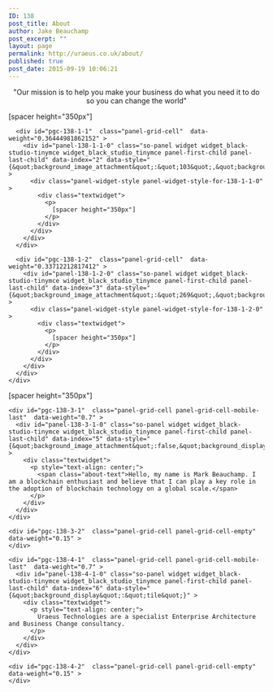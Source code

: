```yaml
---
ID: 138
post_title: About
author: Jake Beauchamp
post_excerpt: ""
layout: page
permalink: http://uraeus.co.uk/about/
published: true
post_date: 2015-09-19 10:06:21
---
```

<div id="pl-138"  class="panel-layout" >
  <div id="pg-138-0"  class="panel-grid panel-has-style"  data-style="{&quot;background_image_attachment&quot;:&quot;225&quot;,&quot;background_display&quot;:&quot;cover&quot;,&quot;row_stretch&quot;:&quot;full&quot;}" >
    <div class="siteorigin-panels-stretch panel-row-style panel-row-style-for-138-0" data-stretch-type="full" >
      <div id="pgc-138-0-0"  class="panel-grid-cell"  data-weight="1" >
        <div id="panel-138-0-0-0" class="so-panel widget widget_black-studio-tinymce widget_black_studio_tinymce panel-first-child panel-last-child" data-index="0" data-style="{&quot;background_display&quot;:&quot;tile&quot;}" >
          <div class="textwidget">
            <p style="text-align: center;">
              <span class="about-headline">"Our mission is to help you make your business do what you need it to do so you can change the world"</span>
            </p>
          </div>
        </div>
      </div>
    </div>
  </div>
  
  <div id="pg-138-1"  class="panel-grid panel-has-style"  data-style="{&quot;background_display&quot;:&quot;tile&quot;,&quot;gutter&quot;:&quot;2px&quot;,&quot;row_stretch&quot;:&quot;full-stretched&quot;}" >
    <div class="siteorigin-panels-stretch panel-row-style panel-row-style-for-138-1" data-stretch-type="full-stretched" >
      <div id="pgc-138-1-0"  class="panel-grid-cell"  data-weight="0.29842805320435" >
        <div id="panel-138-1-0-0" class="so-panel widget widget_black-studio-tinymce widget_black_studio_tinymce panel-first-child panel-last-child" data-index="1" data-style="{&quot;background_image_attachment&quot;:&quot;266&quot;,&quot;background_display&quot;:&quot;cover&quot;}" >
          <div class="panel-widget-style panel-widget-style-for-138-1-0-0" >
            <div class="textwidget">
              <p>
                [spacer height="350px"]
              </p>
            </div>
          </div>
        </div>
      </div>
      
      <div id="pgc-138-1-1"  class="panel-grid-cell"  data-weight="0.36444981862152" >
        <div id="panel-138-1-1-0" class="so-panel widget widget_black-studio-tinymce widget_black_studio_tinymce panel-first-child panel-last-child" data-index="2" data-style="{&quot;background_image_attachment&quot;:&quot;103&quot;,&quot;background_display&quot;:&quot;center&quot;}" >
          <div class="panel-widget-style panel-widget-style-for-138-1-1-0" >
            <div class="textwidget">
              <p>
                [spacer height="350px"]
              </p>
            </div>
          </div>
        </div>
      </div>
      
      <div id="pgc-138-1-2"  class="panel-grid-cell"  data-weight="0.33712212817412" >
        <div id="panel-138-1-2-0" class="so-panel widget widget_black-studio-tinymce widget_black_studio_tinymce panel-first-child panel-last-child" data-index="3" data-style="{&quot;background_image_attachment&quot;:&quot;269&quot;,&quot;background_display&quot;:&quot;cover&quot;}" >
          <div class="panel-widget-style panel-widget-style-for-138-1-2-0" >
            <div class="textwidget">
              <p>
                [spacer height="350px"]
              </p>
            </div>
          </div>
        </div>
      </div>
    </div>
  </div>
  
  <div id="pg-138-2"  class="panel-grid panel-no-style" >
    <div id="pgc-138-2-0"  class="panel-grid-cell"  data-weight="1" >
      <div id="panel-138-2-0-0" class="so-panel widget widget_black-studio-tinymce widget_black_studio_tinymce panel-first-child panel-last-child" data-index="4" data-style="{&quot;background_image_attachment&quot;:&quot;337&quot;,&quot;background_display&quot;:&quot;cover&quot;}" >
        <div class="panel-widget-style panel-widget-style-for-138-2-0-0" >
          <div class="textwidget">
            <p>
              [spacer height="350px"]
            </p>
          </div>
        </div>
      </div>
    </div>
  </div>
  
  <div id="pg-138-3"  class="panel-grid panel-no-style"  data-style="{&quot;background_display&quot;:&quot;tile&quot;}" >
    <div id="pgc-138-3-0"  class="panel-grid-cell panel-grid-cell-empty"  data-weight="0.15" >
    </div>
    
    <div id="pgc-138-3-1"  class="panel-grid-cell panel-grid-cell-mobile-last"  data-weight="0.7" >
      <div id="panel-138-3-1-0" class="so-panel widget widget_black-studio-tinymce widget_black_studio_tinymce panel-first-child panel-last-child" data-index="5" data-style="{&quot;background_image_attachment&quot;:false,&quot;background_display&quot;:&quot;tile&quot;}" >
        <div class="textwidget">
          <p style="text-align: center;">
            <span class="about-text">Hello, my name is Mark Beauchamp. I am a blockchain enthusiast and believe that I can play a key role in the adoption of blockchain technology on a global scale.</span>
          </p>
        </div>
      </div>
    </div>
    
    <div id="pgc-138-3-2"  class="panel-grid-cell panel-grid-cell-empty"  data-weight="0.15" >
    </div>
  </div>
  
  <div id="pg-138-4"  class="panel-grid panel-no-style"  data-style="{&quot;background_display&quot;:&quot;tile&quot;}" >
    <div id="pgc-138-4-0"  class="panel-grid-cell panel-grid-cell-empty"  data-weight="0.15" >
    </div>
    
    <div id="pgc-138-4-1"  class="panel-grid-cell panel-grid-cell-mobile-last"  data-weight="0.7" >
      <div id="panel-138-4-1-0" class="so-panel widget widget_black-studio-tinymce widget_black_studio_tinymce panel-first-child panel-last-child" data-index="6" data-style="{&quot;background_display&quot;:&quot;tile&quot;}" >
        <div class="textwidget">
          <p style="text-align: center;">
            Uraeus Technologies are a specialist Enterprise Architecture and Business Change consultancy.
          </p>
        </div>
      </div>
    </div>
    
    <div id="pgc-138-4-2"  class="panel-grid-cell panel-grid-cell-empty"  data-weight="0.15" >
    </div>
  </div>
</div>